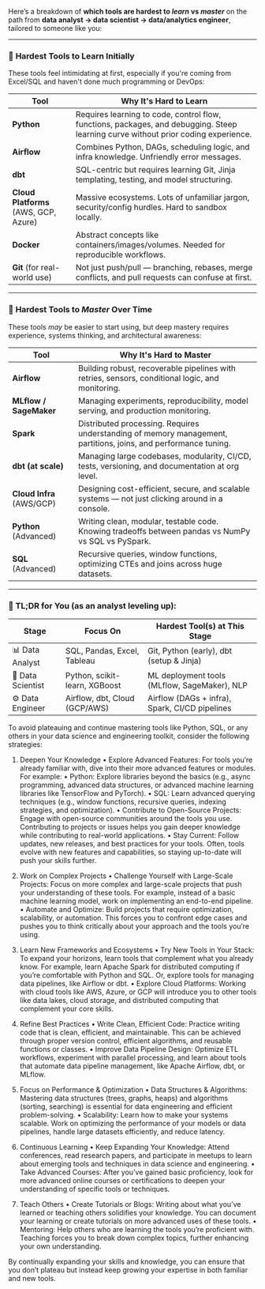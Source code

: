 Here’s a breakdown of **which tools are hardest to *learn* vs *master*** on the path from **data analyst → data scientist → data/analytics engineer**, tailored to someone like you:

---

### 🔧 **Hardest Tools to Learn Initially**

These tools feel intimidating at first, especially if you're coming from Excel/SQL and haven't done much programming or DevOps:

| Tool                                  | Why It's Hard to Learn                                                                                                             |
| ------------------------------------- | ---------------------------------------------------------------------------------------------------------------------------------- |
| **Python**                            | Requires learning to code, control flow, functions, packages, and debugging. Steep learning curve without prior coding experience. |
| **Airflow**                           | Combines Python, DAGs, scheduling logic, and infra knowledge. Unfriendly error messages.                                           |
| **dbt**                               | SQL-centric but requires learning Git, Jinja templating, testing, and model structuring.                                           |
| **Cloud Platforms** (AWS, GCP, Azure) | Massive ecosystems. Lots of unfamiliar jargon, security/config hurdles. Hard to sandbox locally.                                   |
| **Docker**                            | Abstract concepts like containers/images/volumes. Needed for reproducible workflows.                                               |
| **Git** (for real-world use)          | Not just push/pull — branching, rebases, merge conflicts, and pull requests can confuse at first.                                  |

---

### 🔁 **Hardest Tools to *Master*** Over Time

These tools *may* be easier to start using, but deep mastery requires experience, systems thinking, and architectural awareness:

| Tool                      | Why It's Hard to Master                                                                                         |
| ------------------------- | --------------------------------------------------------------------------------------------------------------- |
| **Airflow**               | Building robust, recoverable pipelines with retries, sensors, conditional logic, and monitoring.                |
| **MLflow / SageMaker**    | Managing experiments, reproducibility, model serving, and production monitoring.                                |
| **Spark**                 | Distributed processing. Requires understanding of memory management, partitions, joins, and performance tuning. |
| **dbt (at scale)**        | Managing large codebases, modularity, CI/CD, tests, versioning, and documentation at org level.                 |
| **Cloud Infra** (AWS/GCP) | Designing cost-efficient, secure, and scalable systems — not just clicking around in a console.                 |
| **Python** (Advanced)     | Writing clean, modular, testable code. Knowing tradeoffs between pandas vs NumPy vs SQL vs PySpark.             |
| **SQL** (Advanced)        | Recursive queries, window functions, optimizing CTEs and joins across huge datasets.                            |

---

### 🔑 TL;DR for You (as an analyst leveling up):

| Stage             | Focus On                      | Hardest Tool(s) at This Stage                  |
| ----------------- | ----------------------------- | ---------------------------------------------- |
| 📊 Data Analyst   | SQL, Pandas, Excel, Tableau   | Git, Python (early), dbt (setup & Jinja)       |
| 🧠 Data Scientist | Python, scikit-learn, XGBoost | ML deployment tools (MLflow, SageMaker), NLP   |
| ⚙️ Data Engineer  | Airflow, dbt, Cloud (GCP/AWS) | Airflow (DAGs + infra), Spark, CI/CD pipelines |


To avoid plateauing and continue mastering tools like Python, SQL, or any others in your data science and engineering toolkit, consider the following strategies:

1. Deepen Your Knowledge
	•	Explore Advanced Features: For tools you’re already familiar with, dive into their more advanced features or modules. For example:
	•	Python: Explore libraries beyond the basics (e.g., async programming, advanced data structures, or advanced machine learning libraries like TensorFlow and PyTorch).
	•	SQL: Learn advanced querying techniques (e.g., window functions, recursive queries, indexing strategies, and optimization).
	•	Contribute to Open-Source Projects: Engage with open-source communities around the tools you use. Contributing to projects or issues helps you gain deeper knowledge while contributing to real-world applications.
	•	Stay Current: Follow updates, new releases, and best practices for your tools. Often, tools evolve with new features and capabilities, so staying up-to-date will push your skills further.

2. Work on Complex Projects
	•	Challenge Yourself with Large-Scale Projects: Focus on more complex and large-scale projects that push your understanding of these tools. For example, instead of a basic machine learning model, work on implementing an end-to-end pipeline.
	•	Automate and Optimize: Build projects that require optimization, scalability, or automation. This forces you to confront edge cases and pushes you to think critically about your approach and the tools you’re using.

3. Learn New Frameworks and Ecosystems
	•	Try New Tools in Your Stack: To expand your horizons, learn tools that complement what you already know. For example, learn Apache Spark for distributed computing if you’re comfortable with Python and SQL. Or, explore tools for managing data pipelines, like Airflow or dbt.
	•	Explore Cloud Platforms: Working with cloud tools like AWS, Azure, or GCP will introduce you to other tools like data lakes, cloud storage, and distributed computing that complement your core skills.

4. Refine Best Practices
	•	Write Clean, Efficient Code: Practice writing code that is clean, efficient, and maintainable. This can be achieved through proper version control, efficient algorithms, and reusable functions or classes.
	•	Improve Data Pipeline Design: Optimize ETL workflows, experiment with parallel processing, and learn about tools that automate data pipeline management, like Apache Airflow, dbt, or MLflow.

5. Focus on Performance & Optimization
	•	Data Structures & Algorithms: Mastering data structures (trees, graphs, heaps) and algorithms (sorting, searching) is essential for data engineering and efficient problem-solving.
	•	Scalability: Learn how to make your systems scalable. Work on optimizing the performance of your models or data pipelines, handle large datasets efficiently, and reduce latency.

6. Continuous Learning
	•	Keep Expanding Your Knowledge: Attend conferences, read research papers, and participate in meetups to learn about emerging tools and techniques in data science and engineering.
	•	Take Advanced Courses: After you’ve gained basic proficiency, look for more advanced online courses or certifications to deepen your understanding of specific tools or techniques.

7. Teach Others
	•	Create Tutorials or Blogs: Writing about what you’ve learned or teaching others solidifies your knowledge. You can document your learning or create tutorials on more advanced uses of these tools.
	•	Mentoring: Help others who are learning the tools you’re proficient with. Teaching forces you to break down complex topics, further enhancing your own understanding.

By continually expanding your skills and knowledge, you can ensure that you don’t plateau but instead keep growing your expertise in both familiar and new tools.